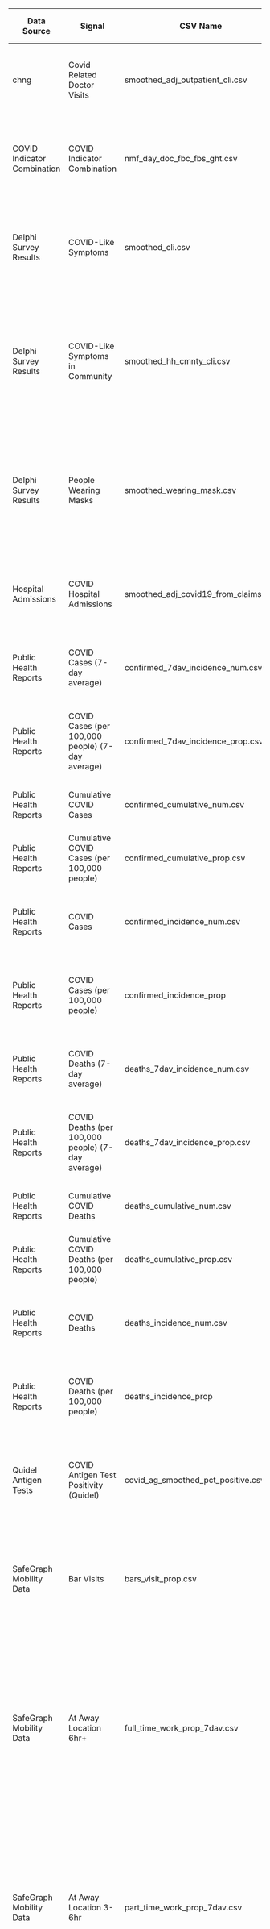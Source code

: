 Data Source | Signal | CSV Name | Old Variable Name | New Variable Name | Units | Description | Primary Key |
--- | --- | --- | --- |--- |--- |--- |--- |
chng | Covid Related Doctor Visits | smoothed_adj_outpatient_cli.csv | lag, value, stderr, sample_size | pct_visits_covid_lag, pct_visits_covid, pct_visits_covid_stderr, pct_visits_covid_samp_size |  | Percentage of daily doctor visits that are due to COVID-like symptoms | geo_value, time_value |
COVID Indicator Combination | COVID Indicator Combination | nmf_day_doc_fbc_fbs_ght.csv | lag, value, stderr, sample_size | comb_lag, comb_value, comb_stderr, comb_samp_size |  | Combination of several COVID-19 indicators available at this geographic level | geo_value, time_value |
Delphi Survey Results | COVID-Like Symptoms | smoothed_cli.csv |  |  |  | Percentage of people with COVID-like symptoms, based on surveys of Facebook users |  |
Delphi Survey Results | COVID-Like Symptoms in Community | smoothed_hh_cmnty_cli.csv |  |  |  | Percentage of people who know someone in their local community with COVID-like symptoms, based on surveys of Facebook users |  |
Delphi Survey Results | People Wearing Masks | smoothed_wearing_mask.csv |  |  |  | Percentage of people who report wearing a mask most or all of the time while in public, based on surveys of Facebook users |  |
Hospital Admissions | COVID Hospital Admissions | smoothed_adj_covid19_from_claims.csv |  |  |  | Percentage of daily hospital admissions with COVID-19 associated diagnoses |  |
Public Health Reports | COVID Cases (7-day average) | confirmed_7dav_incidence_num.csv |  |  |  | Newly reported COVID-19 cases (7-day average) |  |
Public Health Reports | COVID Cases (per 100,000 people) (7-day average) | confirmed_7dav_incidence_prop.csv |  |  |  | Newly reported COVID-19 cases per 100,000 people (7-day average) |  |
Public Health Reports | Cumulative COVID Cases | confirmed_cumulative_num.csv |  |  |  | Cumulative reported COVID-19 cases |  |
Public Health Reports | Cumulative COVID Cases (per 100,000 people) | confirmed_cumulative_prop.csv |  |  |  | Cumulative reported COVID-19 cases per 100,000 people |  |
Public Health Reports | COVID Cases | confirmed_incidence_num.csv |  |  |  | Newly reported COVID-19 cases (7-day average) |  |
Public Health Reports | COVID Cases (per 100,000 people) | confirmed_incidence_prop |  |  |  | Newly reported COVID-19 cases per 100,000 people (7-day average) |  |
Public Health Reports | COVID Deaths (7-day average) | deaths_7dav_incidence_num.csv |  |  |  | Newly reported COVID-19 deaths (7-day average) |  |
Public Health Reports | COVID Deaths (per 100,000 people) (7-day average) | deaths_7dav_incidence_prop.csv |  |  |  | Newly reported COVID-19 deaths per 100,000 people (7-day average) |  |
Public Health Reports | Cumulative COVID Deaths | deaths_cumulative_num.csv |  |  |  | Cumulative reported COVID-19 deaths |  |
Public Health Reports | Cumulative COVID Deaths (per 100,000 people) | deaths_cumulative_prop.csv |  |  |  | Cumulative reported COVID-19 deaths per 100,000 people |  |
Public Health Reports | COVID Deaths | deaths_incidence_num.csv |  |  |  | Newly reported COVID-19 deaths (7-day average) |  |
Public Health Reports | COVID Deaths (per 100,000 people) | deaths_incidence_prop |  |  |  | Newly reported COVID-19 deaths per 100,000 people (7-day average) |  |
Quidel Antigen Tests | COVID Antigen Test Positivity (Quidel) | covid_ag_smoothed_pct_positive.csv |  |  |  | Positivity rate of COVID-19 antigen tests, based on data provided by Quidel, Inc. |  |
SafeGraph Mobility Data | Bar Visits | bars_visit_prop.csv |  |  |  | Daily number of visits to bars per 100,000 people, based on SafeGraph’s Weekly Patterns dataset |  |
SafeGraph Mobility Data | At Away Location 6hr+ | full_time_work_prop_7dav.csv |  |  |  | 7-day trailing average of fraction of people spending 6 hours or more between 8am-6pm, in one location away from their home, based on SafeGraph mobility data |  |
SafeGraph Mobility Data | At Away Location 3-6hr | part_time_work_prop_7dav.csv |  |  |  | 7-day trailing average of fraction of people spending 3-6 hours between 8am-6pm, in one location away from their home, based on SafeGraph mobility data |  |
SafeGraph Mobility Data | Restaurant Visits | restaurants_visit_prop.csv |  |  |  | Daily number of visits to restaurants per 100,000 people, based on SafeGraph’s Weekly Patterns dataset |  |
